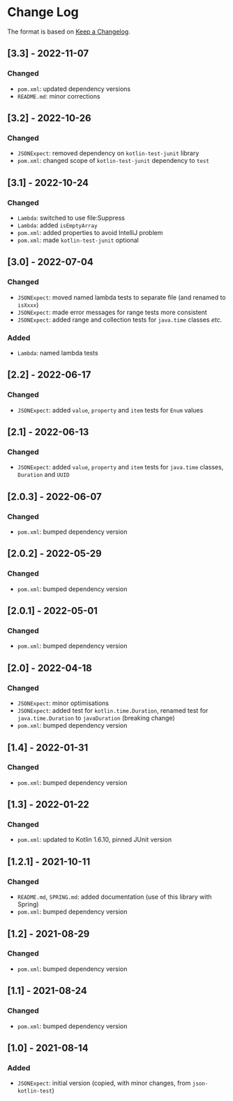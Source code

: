 # Change Log

The format is based on [Keep a Changelog](http://keepachangelog.com/).

## [3.3] - 2022-11-07
### Changed
- `pom.xml`: updated dependency versions
- `README.md`: minor corrections

## [3.2] - 2022-10-26
### Changed
- `JSONExpect`: removed dependency on `kotlin-test-junit` library
- `pom.xml`: changed scope of `kotlin-test-junit` dependency to `test`

## [3.1] - 2022-10-24
### Changed
- `Lambda`: switched to use file:Suppress
- `Lambda`: added `isEmptyArray`
- `pom.xml`: added properties to avoid IntelliJ problem
- `pom.xml`: made `kotlin-test-junit` optional

## [3.0] - 2022-07-04
### Changed
- `JSONExpect`: moved named lambda tests to separate file (and renamed to `isXxxx`)
- `JSONExpect`: made error messages for range tests more consistent
- `JSONExpect`: added range and collection tests for `java.time` classes _etc._
### Added
- `Lambda`: named lambda tests

## [2.2] - 2022-06-17
### Changed
- `JSONExpect`: added `value`, `property` and `item` tests for `Enum` values

## [2.1] - 2022-06-13
### Changed
- `JSONExpect`: added `value`, `property` and `item` tests for `java.time` classes, `Duration` and `UUID`

## [2.0.3] - 2022-06-07
### Changed
- `pom.xml`: bumped dependency version

## [2.0.2] - 2022-05-29
### Changed
- `pom.xml`: bumped dependency version

## [2.0.1] - 2022-05-01
### Changed
- `pom.xml`: bumped dependency version

## [2.0] - 2022-04-18
### Changed
- `JSONExpect`: minor optimisations
- `JSONExpect`: added test for `kotlin.time.Duration`, renamed test for `java.time.Duration` to `javaDuration`
  (breaking change)
- `pom.xml`: bumped dependency version

## [1.4] - 2022-01-31
### Changed
- `pom.xml`: bumped dependency version

## [1.3] - 2022-01-22
### Changed
- `pom.xml`: updated to Kotlin 1.6.10, pinned JUnit version

## [1.2.1] - 2021-10-11
### Changed
- `README.md`, `SPRING.md`: added documentation (use of this library with Spring)
- `pom.xml`: bumped dependency version

## [1.2] - 2021-08-29
### Changed
- `pom.xml`: bumped dependency version

## [1.1] - 2021-08-24
### Changed
- `pom.xml`: bumped dependency version

## [1.0] - 2021-08-14
### Added
- `JSONExpect`: initial version (copied, with minor changes, from `json-kotlin-test`)
